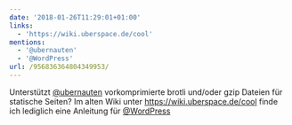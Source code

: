 ```yaml
---
date: '2018-01-26T11:29:01+01:00'
links:
  - 'https://wiki.uberspace.de/cool'
mentions:
  - '@ubernauten'
  - '@WordPress'
url: /956836364804349953/
---
```

Unterstützt [@ubernauten](https://twitter.com/@ubernauten) vorkomprimierte brotli und/oder gzip Dateien für statische Seiten? Im alten Wiki unter https://wiki.uberspace.de/cool finde ich lediglich eine Anleitung für [@WordPress](https://twitter.com/@WordPress)
